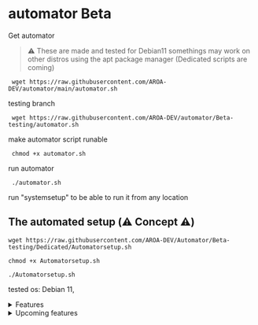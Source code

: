 # automator Beta

Get automator
> :warning: These are made and tested for Debian11 somethings may work on other distros using the apt package manager (Dedicated scripts are coming)
````
 wget https://raw.githubusercontent.com/AROA-DEV/automator/main/automator.sh
````
testing branch
````
 wget https://raw.githubusercontent.com/AROA-DEV/automator/Beta-testing/automator.sh
````
make automator script runable
````
 chmod +x automator.sh
````
run automator
````
 ./automator.sh
````
run "systemsetup" to be able to run it from any location

## The automated setup (:warning: Concept :warning:)
````
wget https://raw.githubusercontent.com/AROA-DEV/Automator/Beta-testing/Dedicated/Automatorsetup.sh
````

````
chmod +x Automatorsetup.sh
````
````
./Automatorsetup.sh
````

tested os: Debian 11,
<details><summary>Features</summary>
<p>

# system:

 - system setup:
   - will install automator and automator-update on the system bin directory
   - extarnal tools that will be installed: git, python, python3, python3-pip, curl, wget, nmon, neofetch.
   
 - system:
   - some comands from the system ( sreboot, sshutdown, clear , ip , ping, new user, remuve user)

# and automated install for tools:

- Office tools:
 - 7zip

- Osint tools:
  - Osintgram
  - Recon-ng
  - phoneinfoga
  - nmap
  - Profil3r

- Exploit tools:
  - metasploit
  - setoolkit
  - metasploit install type 2
  - Havoc Client ( may need some changes in the future )
  - Havoc Team server ( may need some changes in the future )

- Wireles tools:
  - wifite2
  - wireshark

- vulnerability detection tools:
   - lynis
   
- Anty Virus
   - ClamAV

</p>
</details>

<details><summary>Upcoming features</summary>
<p>

Upcoming features:
( the check features checked are avaleable in the beta branch but havent made it to the release version )

- [ ] Docker install



</p>
</details>

